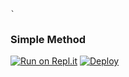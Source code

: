 

    `

### Simple Method

[![Run on Repl.it](https://repl.it/badge/github/quiec/whatsasena)](https://replit.com/@Thisan01/DevilWA-XQR-1?v=1)
[![Deploy](https://www.herokucdn.com/deploy/button.svg)](https://heroku.com/deploy?template=https://github.com/Thisan01/WhatsAsenaDuplicated)
